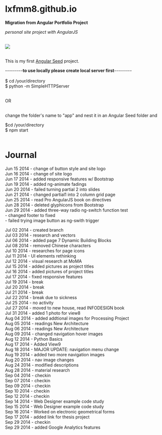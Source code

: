 lxfmm8.github.io
================
<strong>Migration from Angular Portfolio Project</strong>

<em>personal site project with</em> <dfn>AngularJS</dfn>

<br/>
<img src="https://angularjs.org/img/AngularJS-large.png"></img><br/><br/>

This is my first <a href="https://github.com/angular/angular-seed">Angular Seed</a> project.

---------<strong>to use locally please create local server first</strong>---------<br/><br/>
$ cd /your/directory<br/>
$ python -m SimpleHTTPServer<br/><br/>

OR<br/><br/>

change the folder's name to "app" and nest it in an Angular Seed folder and<br/>

$cd /your/directory<br/>
$ npm start<br/><br/>

Journal
===============
Jun 15 2014 - change of button style and site logo <br/>
Jun 16 2014 - change of site logo <br/>
Jun 17 2014 - added responsive features w/ Bootstrap <br/>
Jun 19 2014 - added ng-animate fadings <br/>
Jun 20 2014 - failed turning partial 2 into slides <br/>
Jun 21 2014 - changed partial1 into 2 column grid page <br/>
Jun 25 2014 - read Pro AngularJS book on directives <br/>
Jun 28 2014 - deleted glyphicons from Bootstrap <br/>
Jun 29 2014 - added three-way radio ng-switch function test<br/>
            - changed footer to fixed<br/>
            - failed trying image button as ng-swith trigger<br/>
            
Jul 02 2014 - created branch<br/>
Jul 03 2014 - research and vectors<br/>
Jul 06 2014 - added page 7 Dynamic Building Blocks<br/>
Jul 08 2014 - removed Chinese characters<br/>
Jul 10 2014 - researches for page icons<br/>
Jul 11 2014 - UI elements rethinking<br/>
Jul 12 2014 - visual research at MoMA<br/>
Jul 15 2014 - added pictures as project titles<br/>
Jul 16 2014 - added pictures of project titles<br/>
Jul 17 2014 - fixed responsive features<br/>
Jul 19 2014 - break<br/>
Jul 20 2014 - break<br/>
Jul 21 2014 - break<br/>
Jul 22 2014 - break due to sickness<br/>
Jul 25 2014 - no activity<br/>
Jul 27 2014 - moved to new house, read INFODESIGN book<br/>
Jul 31 2014 - added 1 photo for view8<br/>
Aug 04 2014 - added addtional images for Processing Project<br/>
Aug 05 2014 - readings New Architecture<br/>
Aug 06 2014 - readings New Architecture<br/>
Aug 09 2014 - changed navigation hover images<br/>
Aug 12 2014 - Python Basics<br/>
Aug 17 2014 - Added View9<br/>
Aug 18 2014 - MAJOR UPDATE: navigation menu change<br/>
Aug 19 2014 - added two more navigation images<br/>
Aug 20 2014 - nav image changes<br/>
Aug 24 2014 - modified descriptions<br/>
Aug 28 2014 - material research<br/>
Sep 04 2014 - checkin<br/>
Sep 07 2014 - checkin<br/>
Sep 09 2014 - checkin<br/>
Sep 10 2014 - checkin<br/>
Sep 12 2014 - checkin<br/>
Sep 14 2014 - Web Designer example code study<br/>
Sep 15 2014 - Web Designer example code study<br/>
Sep 16 2014 - Worked on electronic geometrical forms<br/>
Sep 17 2014 - added link for thesis project<br/>
Sep 29 2014 - checkin<br/>
Sep 29 2014 - added Google Analytics features<br/>
